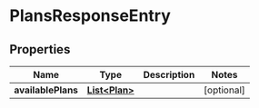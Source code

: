 # PlansResponseEntry

## Properties
| Name               | Type                            | Description | Notes      |
| ------------------ | ------------------------------- | ----------- | ---------- |
| **availablePlans** | [**List&lt;Plan&gt;**](Plan.md) |             | [optional] |
